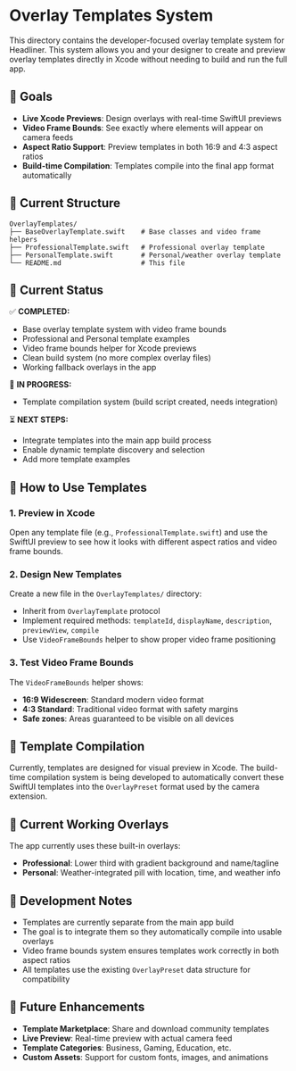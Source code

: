 # Overlay Templates System

This directory contains the developer-focused overlay template system for Headliner. This system allows you and your designer to create and preview overlay templates directly in Xcode without needing to build and run the full app.

## 🎯 Goals

- **Live Xcode Previews**: Design overlays with real-time SwiftUI previews
- **Video Frame Bounds**: See exactly where elements will appear on camera feeds
- **Aspect Ratio Support**: Preview templates in both 16:9 and 4:3 aspect ratios
- **Build-time Compilation**: Templates compile into the final app format automatically

## 📁 Current Structure

```
OverlayTemplates/
├── BaseOverlayTemplate.swift    # Base classes and video frame helpers
├── ProfessionalTemplate.swift   # Professional overlay template
├── PersonalTemplate.swift       # Personal/weather overlay template
└── README.md                    # This file
```

## 🚀 Current Status

✅ **COMPLETED:**

- Base overlay template system with video frame bounds
- Professional and Personal template examples
- Video frame bounds helper for Xcode previews
- Clean build system (no more complex overlay files)
- Working fallback overlays in the app

🔄 **IN PROGRESS:**

- Template compilation system (build script created, needs integration)

⏳ **NEXT STEPS:**

- Integrate templates into the main app build process
- Enable dynamic template discovery and selection
- Add more template examples

## 🎨 How to Use Templates

### 1. Preview in Xcode

Open any template file (e.g., `ProfessionalTemplate.swift`) and use the SwiftUI preview to see how it looks with different aspect ratios and video frame bounds.

### 2. Design New Templates

Create a new file in the `OverlayTemplates/` directory:

- Inherit from `OverlayTemplate` protocol
- Implement required methods: `templateId`, `displayName`, `description`, `previewView`, `compile`
- Use `VideoFrameBounds` helper to show proper video frame positioning

### 3. Test Video Frame Bounds

The `VideoFrameBounds` helper shows:

- **16:9 Widescreen**: Standard modern video format
- **4:3 Standard**: Traditional video format with safety margins
- **Safe zones**: Areas guaranteed to be visible on all devices

## 🔧 Template Compilation

Currently, templates are designed for visual preview in Xcode. The build-time compilation system is being developed to automatically convert these SwiftUI templates into the `OverlayPreset` format used by the camera extension.

## 📱 Current Working Overlays

The app currently uses these built-in overlays:

- **Professional**: Lower third with gradient background and name/tagline
- **Personal**: Weather-integrated pill with location, time, and weather info

## 🚧 Development Notes

- Templates are currently separate from the main app build
- The goal is to integrate them so they automatically compile into usable overlays
- Video frame bounds system ensures templates work correctly in both aspect ratios
- All templates use the existing `OverlayPreset` data structure for compatibility

## 🔮 Future Enhancements

- **Template Marketplace**: Share and download community templates
- **Live Preview**: Real-time preview with actual camera feed
- **Template Categories**: Business, Gaming, Education, etc.
- **Custom Assets**: Support for custom fonts, images, and animations
